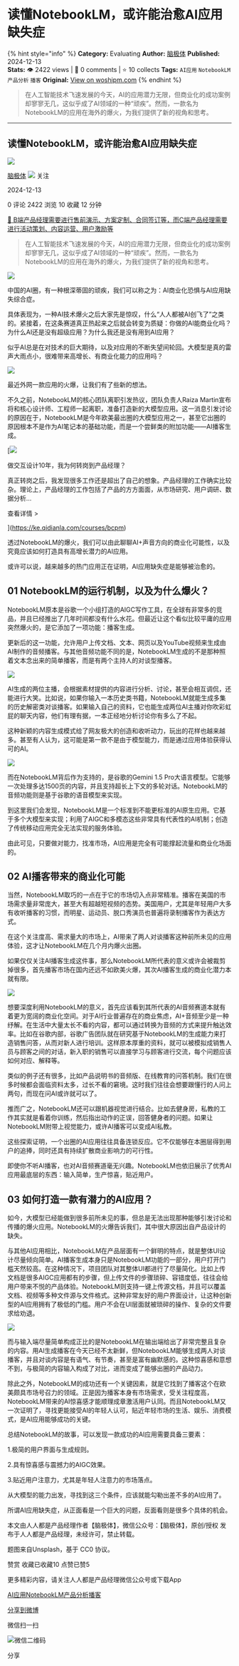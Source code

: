 # 读懂NotebookLM，或许能治愈AI应用缺失症
{% hint style="info" %}
**Category:** Evaluating
**Author:** [脑极体](https://www.woshipm.com/u/341401)
**Published:** 2024-12-13  
**Stats:** 👁️ 2422 views | 💬 0 comments | ⭐ 10 collects
**Tags:** `AI应用` `NotebookLM` `产品分析` `播客`
**Original:** [View on woshipm.com](https://www.woshipm.com/evaluating/6156062.html)
{% endhint %}
> 在人工智能技术飞速发展的今天，AI的应用潜力无限，但商业化的成功案例却寥寥无几，这似乎成了AI领域的一种“顽疾”。然而，一款名为NotebookLM的应用在海外的爆火，为我们提供了新的视角和思考。

---

## 读懂NotebookLM，或许能治愈AI应用缺失症

[![](https://image.woshipm.com/wp-files/2017/10/微信图片_20170608101531.jpg!/both/72x72)](https://www.woshipm.com/u/341401)

[脑极体](https://www.woshipm.com/u/341401) ![](https://static.woshipm.com/tag/1122_1@2x.png) 关注

2024-12-13

0 评论 2422 浏览 10 收藏 12 分钟

[🔗 B端产品经理需要进行售前演示、方案定制、合同签订等，而C端产品经理需要进行活动策划、内容运营、用户激励等](https://ke.qidianla.com/courses/bcpm)

> 在人工智能技术飞速发展的今天，AI的应用潜力无限，但商业化的成功案例却寥寥无几，这似乎成了AI领域的一种“顽疾”。然而，一款名为NotebookLM的应用在海外的爆火，为我们提供了新的视角和思考。

![](https://image.woshipm.com/2024/08/09/efa5d542-561a-11ef-a96f-00163e142b65.png)

中国的AI圈，有一种根深蒂固的顽疾，我们可以称之为：AI商业化恐惧与AI应用缺失综合症。

具体表现为，一种AI技术爆火之后大家先是惊叹，什么“人人都被AI创飞了”之类的。紧接着，在这条赛道真正热起来之后就会转变为质疑：你做的AI能商业化吗？为什么AI还是没有超级应用？为什么我还是没有用到AI应用？

似乎AI总是在对技术的巨大期待，以及对应用的不断失望间轮回。大模型是真的雷声大雨点小，很难带来高增长、有商业化能力的应用吗？

![](https://image.woshipm.com/2024/12/11/77bc67de-b7aa-11ef-bd48-00163e09d72f.png)

最近外网一款应用的火爆，让我们有了些新的想法。

不久之前，NotebookLM的核心团队离职引发热议，团队负责人Raiza Martin宣布将和核心设计师、工程师一起离职，准备打造新的大模型应用。这一消息引发讨论的原因在于，NotebookLM是今年欧美最出圈的大模型应用之一，甚至它出圈的原因根本不是作为AI笔记本的基础功能，而是一个尝鲜类的附加功能——AI播客生成。

[![](https://image.woshipm.com/2023/08/02/769bf6f4-30e6-11ee-b3cb-00163e0b5ff3.png)

做交互设计10年，我为何转岗到产品经理？

真正转岗之后，我发现很多工作还是超出了自己的想象。产品经理的工作确实比较杂。理论上，产品经理的工作包括了产品的方方面面，从市场研究、用户调研、数据分析...

查看详情 >

](https://ke.qidianla.com/courses/bcpm)

透过NotebookLM的爆火，我们可以由此聊聊AI+声音方向的商业化可能性，以及究竟应该如何打造具有高增长潜力的AI应用。

或许可以说，越来越多的热门应用正在证明，AI应用缺失症是能够被治愈的。

## 01 NotebookLM的运行机制，以及为什么爆火？

NotebookLM原本是谷歌一个小组打造的AIGC写作工具，在全球有非常多的竞品，并且已经推出了几年时间都没有什么水花。但最近让这个看似比较平庸的应用突然爆火的，是它添加了一项功能：播客生成。

更新后的这一功能，允许用户上传文档、文本、网页以及YouTube视频来生成由AI制作的音频播客。与其他音频功能不同的是，NotebookLM生成的不是那种照着文本念出来的简单播客，而是有两个主持人的对谈型播客。

![](https://image.woshipm.com/2024/12/11/78e26c58-b7aa-11ef-bd48-00163e09d72f.png)

AI生成的两位主播，会根据素材提供的内容进行分析、讨论，甚至会相互调侃，还能进行大笑。比如说，如果你输入一本历史类书籍，NotebookLM就能生成多集的历史解密类对谈播客。如果输入自己的资料，它也能生成两位AI主播对你吹彩虹屁的聊天内容，他们有理有据，一本正经地分析讨论你有多么了不起。

这种新颖的内容生成模式给了网友极大的创造和收听动力，玩出的花样也越来越多。甚至有人认为，这可能是第一款不是由于模型能力，而是通过应用体验获得认可的AI。

![](https://image.woshipm.com/2024/12/11/797507ac-b7aa-11ef-bd48-00163e09d72f.png)

而在NotebookLM背后作为支持的，是谷歌的Gemini 1.5 Pro大语言模型。它能够一次处理多达1500页的内容，并且支持超长上下文的多轮对话。NotebookLM的音频功能则是基于谷歌的语音模型来实现。

到这里我们会发现，NotebookLM是一个标准到不能更标准的AI原生应用。它基于多个大模型来实现；利用了AIGC和多模态这些非常具有代表性的AI机制；创造了传统移动应用完全无法实现的服务体验。

由此可见，只要做对能力，找准市场，AI应用是完全有可能撑起流量和商业化场面的。

## 02 AI播客带来的商业化可能

当然，NotebookLM取巧的一点在于它的市场切入点非常精准。播客在美国的市场需求量非常庞大，甚至大有超越短视频的态势。美国用户，尤其是年轻用户大多有收听播客的习惯，而明星、运动员、脱口秀演员也普遍将录制播客作为表达方式。

在这个关注度高、需求量大的市场上，AI带来了两人对谈播客这种前所未见的应用体验，这才让NotebookLM在几个月内爆火出圈。

如果仅仅关注AI播客生成这件事，那么NotebookLM所代表的意义或许会被裁剪掉很多，首先播客市场在国内还远不如欧美火爆，其次AI播客生成的商业化潜力本就有限。

![](https://image.woshipm.com/2024/12/11/7ac8bd4c-b7aa-11ef-bd48-00163e09d72f.png)

想要深度利用NotebookLM的意义，首先应该看到其所代表的AI音频赛道本就有着更为宽阔的商业化空间。对于AI行业普遍存在的商业焦虑，AI+音频至少是一种纾解。在生活中大量太长不看的内容，都可以通过转换为音频的方式来提升触达效率。比如在谷歌内部，谷歌广告团队就在研究基于NotebookLM的生成能力来打造销售问答，从而对新人进行培训。这样原本厚重的资料，就可以被模拟成销售人员与顾客之间的对话，新入职的销售可以直接学习与顾客进行交流，每个问题应该如何对应、解释等。

类似的例子还有很多，比如产品说明书的音频版、在线教育的问答机制。我们在很多时候都会面临资料太多，过长不看的窘境。这时我们往往会想要跟懂行的人问上两句，而现在问AI或许就可以了。

推而广之，NotebookLM还可以跟机器视觉进行结合。比如去健身房，私教的工作其实就是看着你训练，然后指出动作的正误，回答健身者的问题。如果让NotebookLM附带上视觉能力，或许AI播客可以变成AI私教。

这些探索证明，一个出圈的AI应用往往具备连锁反应。它不仅能够在本圈层得到用户的追捧，同时还具有持续扩散商业影响力的可行性。

即使你不听AI播客，也对AI音频赛道毫无兴趣。NotebookLM也依旧展示了优秀AI应用最底层的东西：输入简单，生产惊喜，贴近用户。

## 03 如何打造一款有潜力的AI应用？

如今，大模型已经能做到很多前所未见的事，但总是无法出现那种能够引发讨论和传播的爆火应用。NotebookLM的火爆告诉我们，其中很大原因出自产品设计的缺失。

与其他AI应用相比，NotebookLM在产品层面有一个鲜明的特点，就是整体UI设计尽量倾向简单。AI播客生成本身只是NotebookLM功能的一部分，用户打开门槛天然较高。在这种情况下，项目团队对其整体UI都进行了尽量简化。比如上传文档是很多AIGC应用都有的步骤，但上传文件的步骤琐碎、容错度低，往往会给用户带来不悦的产品体验。NotebookLM则支持一键上传源文档，并且可以覆盖文档、视频等多种文件源与文件格式。这种非常友好的用户界面设计，让这种创新型的AI应用拥有了极低的门槛。用户不会在UI层面就被琐碎的操作、复杂的文件要求给劝退。

![](https://image.woshipm.com/2024/12/11/7ca5dd5c-b7aa-11ef-bd48-00163e09d72f.png)

而与输入端尽量简单构成正比的是NotebookLM在输出端给出了非常完整且复杂的内容。用AI生成播客在今天已经不太新鲜，但NotebookLM能够生成两人对谈播客，并且对谈内容是有语气、有节奏，甚至是富有幽默感的。这种惊喜感和意想不到，与极简的内容输入构成了对比，进而变成了能够出圈的产品动力。

除此之外，NotebookLM的成功还有一个关键因素，就是它找到了播客这个在欧美颇具市场号召力的领域。正是因为播客本身有市场需求，受关注程度高，NotebookLM带来的AI惊喜感才能顺理成章激活用户认同。而且NotebookLM又一次证明了，寻找更能接受AI的年轻人认可，贴近年轻市场的生活、娱乐、消费模式，是AI应用能够成功的关键。

总结NotebookLM的故事，可以发现一款成功的AI应用需要具备三要素：

1.极简的用户界面与生成规则。

2.具有惊喜感与震撼力的AIGC效果。

3.贴近用户注意力，尤其是年轻人注意力的市场落点。

从大模型的能力出发，寻找到这三个条件，应该就能勾勒出差不多的AI应用了。

所谓AI应用缺失症，从正面看是一个巨大的问题，反面看则是很多个具体的机会。

本文由人人都是产品经理作者【脑极体】，微信公众号：【脑极体】，原创/授权 发布于人人都是产品经理，未经许可，禁止转载。

题图来自Unsplash，基于 CC0 协议。

赞赏 收藏已收藏10 点赞已赞5

更多精彩内容，请关注人人都是产品经理微信公众号或下载App

[AI应用](https://www.woshipm.com/tag/ai%e5%ba%94%e7%94%a8)[NotebookLM](https://www.woshipm.com/tag/notebooklm)[产品分析](https://www.woshipm.com/tag/%e4%ba%a7%e5%93%81%e5%88%86%e6%9e%90)[播客](https://www.woshipm.com/tag/%e6%92%ad%e5%ae%a2)

[分享到微博](https://service.weibo.com/share/share.php?appkey=2775287854&title=读懂NotebookLM，或许能治愈AI应用缺失症&url=https://www.woshipm.com/evaluating/6156062.html&pic=https://image.woshipm.com/2024/08/09/efa5d542-561a-11ef-a96f-00163e142b65.png)

微信扫一扫

![微信二维码](https://api.pwmqr.com/qrcode/create/?url=https://www.woshipm.com/evaluating/6156062.html)

分享